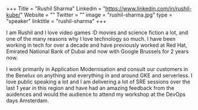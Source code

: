 +++
Title = "Rushil Sharma"
Linkedin = "https://www.linkedin.com/in/rushil-kube/"
Website = ""
Twitter = ""
image = "rushil-sharma.jpg"
type = "speaker"
linktitle = "rushil-sharma"
+++

I am Rushil and I love video games :D movies and science fiction a lot, and one of the many reasons why I love technology so much. I have been working in tech for over a decade and have previously worked at Red Hat, Emirated National Bank of Dubai and now with Google Brussels for 2 years now. 

I work primarily in Application Modernisation and consult our customers in the Benelux on anything and everything in and around GKE and serverless. I love public speaking a lot and I am delivering a lot of SRE sessions over the last 1 year in this region and have had an amazing feedback from the auidences and would the audience to attend my workshop at the DevOps days Amsterdam.